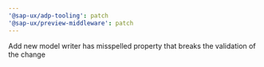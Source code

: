 ```yaml
---
'@sap-ux/adp-tooling': patch
'@sap-ux/preview-middleware': patch
---
```


Add new model writer has misspelled property that breaks the validation of the change
